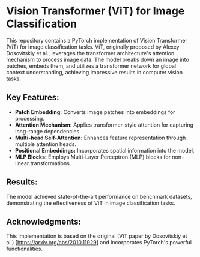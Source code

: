 # Vision Transformer (ViT) for Image Classification

This repository contains a PyTorch implementation of Vision Transformer (ViT) for image classification tasks. ViT, originally proposed by Alexey Dosovitskiy et al., leverages the transformer architecture's attention mechanism to process image data. The model breaks down an image into patches, embeds them, and utilizes a transformer network for global context understanding, achieving impressive results in computer vision tasks.

## Key Features:

- **Patch Embedding:** Converts image patches into embeddings for processing.
- **Attention Mechanism:** Applies transformer-style attention for capturing long-range dependencies.
- **Multi-head Self-Attention:** Enhances feature representation through multiple attention heads.
- **Positional Embeddings:** Incorporates spatial information into the model.
- **MLP Blocks:** Employs Multi-Layer Perceptron (MLP) blocks for non-linear transformations.

## Results:
The model achieved state-of-the-art performance on benchmark datasets, demonstrating the effectiveness of ViT in image classification tasks.

## Acknowledgments:
This implementation is based on the original (ViT paper by Dosovitskiy et al.) [https://arxiv.org/abs/2010.11929] and incorporates PyTorch's powerful functionalities.
